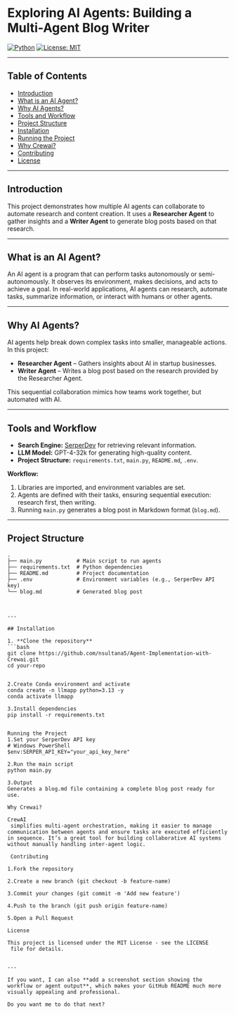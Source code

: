 # Exploring AI Agents: Building a Multi-Agent Blog Writer

[![Python](https://img.shields.io/badge/python-3.13-blue)](https://www.python.org/)
[![License: MIT](https://img.shields.io/badge/License-MIT-green)](LICENSE)

---

## Table of Contents
- [Introduction](#introduction)
- [What is an AI Agent?](#what-is-an-ai-agent)
- [Why AI Agents?](#why-ai-agents)
- [Tools and Workflow](#tools-and-workflow)
- [Project Structure](#project-structure)
- [Installation](#installation)
- [Running the Project](#running-the-project)
- [Why Crewai?](#why-crewai)
- [Contributing](#contributing)
- [License](#license)

---

## Introduction
This project demonstrates how multiple AI agents can collaborate to automate research and content creation. It uses a **Researcher Agent** to gather insights and a **Writer Agent** to generate blog posts based on that research.  

---

## What is an AI Agent?
An AI agent is a program that can perform tasks autonomously or semi-autonomously. It observes its environment, makes decisions, and acts to achieve a goal. In real-world applications, AI agents can research, automate tasks, summarize information, or interact with humans or other agents.  

---

## Why AI Agents?
AI agents help break down complex tasks into smaller, manageable actions. In this project:

- **Researcher Agent** – Gathers insights about AI in startup businesses.  
- **Writer Agent** – Writes a blog post based on the research provided by the Researcher Agent.  

This sequential collaboration mimics how teams work together, but automated with AI.

---

## Tools and Workflow
- **Search Engine:** [SerperDev](https://serper.dev/api-key) for retrieving relevant information.  
- **LLM Model:** GPT-4-32k for generating high-quality content.  
- **Project Structure:** `requirements.txt`, `main.py`, `README.md`, `.env`.  

**Workflow:**
1. Libraries are imported, and environment variables are set.  
2. Agents are defined with their tasks, ensuring sequential execution: research first, then writing.  
3. Running `main.py` generates a blog post in Markdown format (`blog.md`).  

---

## Project Structure
```text
.
├── main.py           # Main script to run agents
├── requirements.txt  # Python dependencies
├── README.md         # Project documentation
├── .env              # Environment variables (e.g., SerperDev API key)
└── blog.md           # Generated blog post



---

## Installation

1. **Clone the repository**
```bash
git clone https://github.com/nsultana5/Agent-Implementation-with-Crewai.git
cd your-repo


2.Create Conda environment and activate
conda create -n llmapp python=3.13 -y
conda activate llmapp

3.Install dependencies
pip install -r requirements.txt


Running the Project
1.Set your SerperDev API key
# Windows PowerShell
$env:SERPER_API_KEY="your_api_key_here"

2.Run the main script
python main.py

3.Output
Generates a blog.md file containing a complete blog post ready for use.

Why Crewai?

CrewAI
 simplifies multi-agent orchestration, making it easier to manage communication between agents and ensure tasks are executed efficiently in sequence. It’s a great tool for building collaborative AI systems without manually handling inter-agent logic.

 Contributing

1.Fork the repository

2.Create a new branch (git checkout -b feature-name)

3.Commit your changes (git commit -m 'Add new feature')

4.Push to the branch (git push origin feature-name)

5.Open a Pull Request

License

This project is licensed under the MIT License - see the LICENSE
 file for details.

 
---

If you want, I can also **add a screenshot section showing the workflow or agent output**, which makes your GitHub README much more visually appealing and professional.  

Do you want me to do that next?

